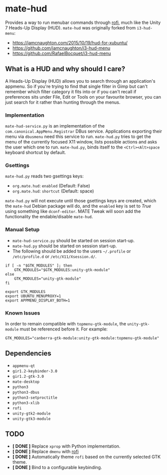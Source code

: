 # mate-hud

Provides a way to run menubar commands through
[rofi](https://davedavenport.github.io/rofi/), much like the Unity 7
Heads-Up Display (HUD). `mate-hud` was originally forked from
`i3-hud-menu`:

  * https://jamcnaughton.com/2015/10/19/hud-for-xubuntu/
  * https://github.com/jamcnaughton/i3-hud-menu
  * https://github.com/RafaelBocquet/i3-hud-menu

## What is a HUD and why should I care?

A Heads-Up Display (HUD) allows you to search through an application's
appmenu. So if you're trying to find that single filter in Gimp but
can't remember which filter category it fits into or if you can't
recall if preferences sits under File, Edit or Tools on your favourite
browser, you can just search for it rather than hunting through the
menus.

### Implementation

`mate-hud-service.py` is an implementation of the
`com.canonical.AppMenu.Registrar` DBus service. Applications exporting
their menu via `dbusmenu` need this service to run. `mate-hud.py` tries
to get the menu of the currently focused X11 window, lists possible
actions and asks the user which one to run. `mate-hud.py`, binds itself
to the `<Ctrl><Alt>space` keyboard shortcut by default.

### Gsettings

`mate-hud.py` reads two gsettings keys:

  * `org.mate.hud`: `enabled`  (Default: False)
  * `org.mate.hud`: `shortcut` (Default: <Ctrl><Alt>space)

`mate-hud.py` will not execute until those gsettings keys are created,
which the `mate-hud` Debian package will do, and the `enabled` key
is set to *True* using something like `dconf-editor`. MATE Tweak
will soon add the functionality the endable/disable `mate-hud`.

### Manual Setup

  * `mate-hud-service.py` should be started on session start-up.
  * `mate-hud.py` should be started on session start-up.
  * The following should be added to the users `~/.profile` or `/etc/profile.d` or `/etc/X11/Xsession.d/`.

```
if [ -n "$GTK_MODULES" ]; then
    GTK_MODULES="$GTK_MODULES:unity-gtk-module"
else
    GTK_MODULES="unity-gtk-module"
fi

export GTK_MODULES
export UBUNTU_MENUPROXY=1
export APPMENU_DISPLAY_BOTH=1
```

### Known Issues

In order to remain compatible with `topmenu-gtk-module`, the
`unity-gtk-module` must be referenced before it. For example:

    GTK_MODULES="canberra-gtk-module:unity-gtk-module:topmenu-gtk-module"

## Dependencies

  * `appmenu-qt`
  * `gir1.2-keybinder-3.0`
  * `gir1.2-gtk-3.0`
  * `mate-desktop`
  * `python3`
  * `python3-dbus`
  * `python3-setproctitle`
  * `python3-xlib`
  * `rofi`
  * `unity-gtk2-module`
  * `unity-gtk3-module`

## TODO

  * **[ DONE ]** Replace `xprop` with Python implementation.
  * **[ DONE ]** Replace `dmenu` with [rofi](https://davedavenport.github.io/rofi/)
  * **[ DONE ]** Automatically theme `rofi` based on the currently selected GTK theme.
  * **[ DONE ]** Bind to a configurable keybinding.